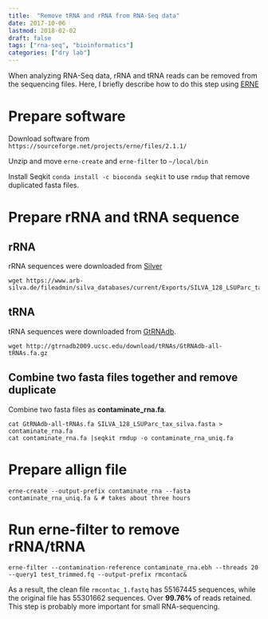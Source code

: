 ```yaml
---
title:  "Remove tRNA and rRNA from RNA-Seq data"
date: 2017-10-06
lastmod: 2018-02-02
draft: false
tags: ["rna-seq", "bioinformatics"]
categories: ["dry lab"]
---
```


When analyzing RNA-Seq data, rRNA and tRNA reads can be removed from the sequencing files. Here, I briefly describe how to do this step using [ERNE](http://erne.sourceforge.net/index.php)

<!--more-->

# Prepare software

Download software from `https://sourceforge.net/projects/erne/files/2.1.1/`

Unzip and move `erne-create` and `erne-filter` to `~/local/bin`

Install Seqkit `conda install -c bioconda seqkit` to use `rmdup` that remove duplicated fasta files.


# Prepare rRNA and tRNA sequence

## rRNA

rRNA sequences were downloaded from [Silver](https://www.arb-silva.de/)


```
wget https://www.arb-silva.de/fileadmin/silva_databases/current/Exports/SILVA_128_LSUParc_tax_silva.fasta.gz
```

## tRNA

tRNA sequences were downloaded from [GtRNAdb](http://gtrnadb2009.ucsc.edu/download.html).

```
wget http://gtrnadb2009.ucsc.edu/download/tRNAs/GtRNAdb-all-tRNAs.fa.gz
```

## Combine two fasta files together and remove duplicate

Combine two fasta files as **contaminate_rna.fa**.

```
cat GtRNAdb-all-tRNAs.fa SILVA_128_LSUParc_tax_silva.fasta > contaminate_rna.fa
cat contaminate_rna.fa |seqkit rmdup -o contaminate_rna_uniq.fa
```

# Prepare allign file

```
erne-create --output-prefix contaminate_rna --fasta contaminate_rna_uniq.fa & # takes about three hours
```

# Run erne-filter to remove rRNA/tRNA

```
erne-filter --contamination-reference contaminate_rna.ebh --threads 20 --query1 test_trimmed.fq --output-prefix rmcontac&
```

As a result, the clean file `rmcontac_1.fastq` has 55167445 sequences, while the original file has 55301662 sequences. Over **99.76%** of reads retained. This step is probably more important for small RNA-sequencing.
